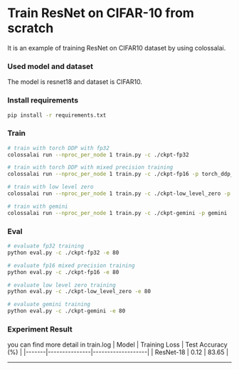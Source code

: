 # Train ResNet on CIFAR-10 from scratch
It is an example of training ResNet on CIFAR10 dataset by using colossalai.

### Used model and dataset

The model is resnet18 and dataset is CIFAR10.

### Install requirements

```bash
pip install -r requirements.txt
```

### Train
```bash
# train with torch DDP with fp32
colossalai run --nproc_per_node 1 train.py -c ./ckpt-fp32

# train with torch DDP with mixed precision training
colossalai run --nproc_per_node 1 train.py -c ./ckpt-fp16 -p torch_ddp_fp16

# train with low level zero
colossalai run --nproc_per_node 1 train.py -c ./ckpt-low_level_zero -p low_level_zero

# train with gemini
colossalai run --nproc_per_node 1 train.py -c ./ckpt-gemini -p gemini
```

### Eval

```bash
# evaluate fp32 training
python eval.py -c ./ckpt-fp32 -e 80

# evaluate fp16 mixed precision training
python eval.py -c ./ckpt-fp16 -e 80

# evaluate low level zero training
python eval.py -c ./ckpt-low_level_zero -e 80

# evaluate gemini training
python eval.py -c ./ckpt-gemini -e 80
```
### Experiment Result
you can find more detail in train.log
| Model | Training Loss | Test Accuracy (%) |
|-------|---------------|-------------------|
| ResNet-18     | 0.12         | 83.65             |


---
